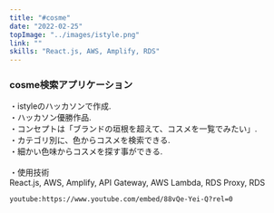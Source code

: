 ```yaml
---
title: "#cosme"
date: "2022-02-25"
topImage: "../images/istyle.png"
link: ""
skills: "React.js, AWS, Amplify, RDS"
---
```


### cosme検索アプリケーション

・istyleのハッカソンで作成.<br>
・ハッカソン優勝作品.<br>
・コンセプトは「ブランドの垣根を超えて、コスメを一覧でみたい」.<br>
・カテゴリ別に、色からコスメを検索できる.<br>
・細かい色味からコスメを探す事ができる.<br>
<br>
・使用技術<br>React.js, AWS, Amplify, API Gateway, AWS Lambda, RDS Proxy, RDS

`youtube:https://www.youtube.com/embed/88vQe-Yei-Q?rel=0`